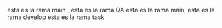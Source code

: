 
esta es la rama main , esta es la rama QA
esta es la rama main, esta es la rama develop
esta es la rama task
